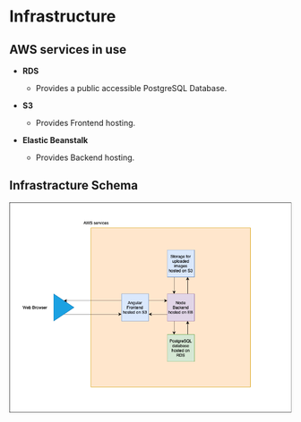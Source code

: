 # Infrastructure

## AWS services in use

- **RDS**
  - Provides a public accessible PostgreSQL Database.

- **S3**
  - Provides Frontend hosting.
- **Elastic Beanstalk**
  - Provides Backend hosting.


## Infrastracture Schema

![Infrastructure Schema](./images/architecture.png)